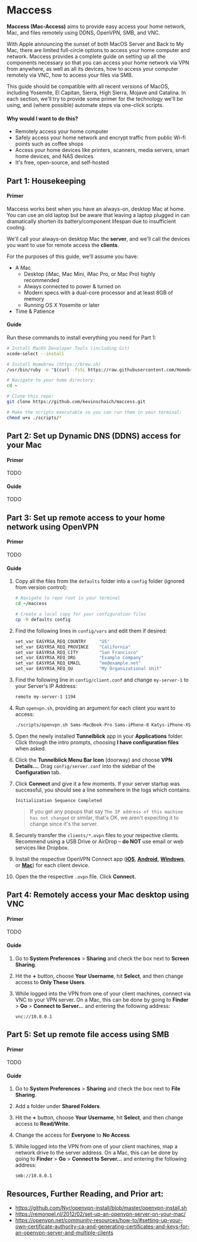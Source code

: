# Maccess

**Maccess (Mac-Access)** aims to provide easy access your home network, Mac, and files remotely using DDNS, OpenVPN, SMB, and VNC.

With Apple announcing the sunset of both MacOS Server and Back to My Mac, there are limited full-circle options to access your home computer and network. Maccess provides a complete guide on setting up all the components necessary so that you can access your home network via VPN from anywhere, as well as all its devices, how to access your computer remotely via VNC, how to access your files via SMB.

This guide should be compatible with all recent versions of MacOS, including Yosemite, El Capitan, Sierra, High Sierra, Mojave and Catalina. In each section, we'll try to provide some primer for the technology we'll be using, and (where possible) automate steps via one-click scripts.

#### Why would I want to do this?

* Remotely access your home computer
* Safely access your home network and encrypt traffic from public Wi-fi points such as coffee shops
* Access your home devices like printers, scanners, media servers, smart home devices, and NAS devices
* It's free, open-source, and self-hosted

## Part 1: Housekeeping

#### Primer

Maccess works best when you have an always-on, desktop Mac at home. You can use an old laptop but be aware that leaving a laptop plugged in can dramatically shorten its battery/component lifespan due to insufficient cooling.

We'll call your always-on desktop Mac the **server**, and we'll call the devices you want to use for remote access the **clients**.

For the purposes of this guide, we'll assume you have:

* A Mac
  * Desktop (iMac, Mac Mini, iMac Pro, or Mac Pro) highly recommended
  * Always connected to power & turned on
  * Modern specs with a dual-core processor and at least 8GB of memory
  * Running OS X Yosemite or later
* Time & Patience

#### Guide

Run these commands to install everything you need for Part 1:

```bash
# Install MacOS Developer Tools (including Git)
xcode-select --install

# Install Homebrew (https://brew.sh)
/usr/bin/ruby -e "$(curl -fsSL https://raw.githubusercontent.com/Homebrew/install/master/install)"

# Navigate to your home directory:
cd ~

# Clone this repo:
git clone https://github.com/kevinschaich/maccess.git

# Make the scripts executable so you can run them in your terminal:
chmod u+x ./scripts/*
```

## Part 2: Set up Dynamic DNS (DDNS) access for your Mac

#### Primer

TODO

#### Guide

TODO

## Part 3: Set up remote access to your home network using OpenVPN

#### Primer

TODO

#### Guide

1. Copy all the files from the `defaults` folder into a `config` folder (ignored from version control):
    
    ```bash
    # Navigate to repo root in your terminal
    cd ~/maccess

    # Create a local copy for your configuration files
    cp -R defaults config
    ```

1. Find the following lines in `config/vars` and edit them if desired:
    
    ```bash
    set_var EASYRSA_REQ_COUNTRY     "US"
    set_var EASYRSA_REQ_PROVINCE    "California"
    set_var EASYRSA_REQ_CITY        "San Francisco"
    set_var EASYRSA_REQ_ORG         "Example Company"
    set_var EASYRSA_REQ_EMAIL       "me@example.net"
    set_var EASYRSA_REQ_OU          "My Organizational Unit"
    ```

1. Find the following line in `config/client.conf` and change `my-server-1` to your Server's IP Address:
    
    ```bash
    remote my-server-1 1194
    ```

1. Run `openvpn.sh`, providing an argument for each client you want to access:

    ```bash
    ./scripts/openvpn.sh Sams-MacBook-Pro Sams-iPhone-8 Katys-iPhone-XS 
    ```

1. Open the newly installed **Tunnelblick** app in your **Applications** folder. Click through the intro prompts, choosing **I have configuration files** when asked.

1. Click the **Tunnelblick Menu Bar Icon** (doorway) and choose **VPN Details...**. Drag `config/server.conf` into the sidebar of the **Configuration** tab.

1. Click **Connect** and give it a few moments. If your server startup was successful, you should see a line somewhere in the logs which contains:

    ```
    Initialization Sequence Completed
    ```

    > If you get any popups that say `The IP address of this machine has not changed` or similar, that's OK, we aren't expecting it to change since it's the server. 

1. Securely transfer the `clients/*.ovpn` files to your respective clients. Recommend using a USB Drive or AirDrop – **do NOT** use email or web services like Dropbox.

1. Install the respective OpenVPN Connect app (**[iOS](https://apps.apple.com/us/app/openvpn-connect/id590379981)**, **[Android](https://play.google.com/store/apps/details?id=net.openvpn.openvpn&hl=en_US)**, **[Windows](https://openvpn.net/vpn-server-resources/connecting-to-access-server-with-windows/#future-replacement-for-openvpn-connect-client)**, or **[Mac](https://openvpn.net/vpn-server-resources/connecting-to-access-server-with-macos/#future-replacement-for-openvpn-connect-client)**) for each client device.

1. Open the the respective `.ovpn` file. Click **Connect.**

## Part 4: Remotely access your Mac desktop using VNC

#### Primer

TODO

#### Guide

1. Go to **System Preferences** > **Sharing** and check the box next to **Screen Sharing**.
1. Hit the **+** button, choose **Your Username**, hit **Select**, and then change access to **Only These Users**.
1. While logged into the VPN from one of your client machines, connect via VNC to your VPN server. On a Mac, this can be done by going to **Finder** > **Go** > **Connect to Server...** and entering the following address:

    ```
    vnc://10.8.0.1
    ```

## Part 5: Set up remote file access using SMB

#### Primer

TODO

#### Guide

1. Go to **System Preferences** > **Sharing** and check the box next to **File Sharing**.
1. Add a folder under **Shared Folders**.
1. Hit the **+** button, choose **Your Username**, hit **Select**, and then change access to **Read/Write**.
1. Change the access for **Everyone** to **No Access**.
1. While logged into the VPN from one of your client machines, map a network drive to the server address. On a Mac, this can be done by going to **Finder** > **Go** > **Connect to Server...** and entering the following address:

    ```
    smb://10.8.0.1
    ```

## Resources, Further Reading, and Prior art:

* https://github.com/Nyr/openvpn-install/blob/master/openvpn-install.sh
* https://remonpel.nl/2012/02/set-up-an-openvpn-server-on-your-mac/
* https://openvpn.net/community-resources/how-to/#setting-up-your-own-certificate-authority-ca-and-generating-certificates-and-keys-for-an-openvpn-server-and-multiple-clients
